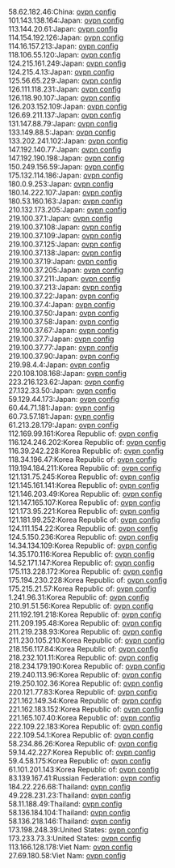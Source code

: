 58.62.182.46:China: [ovpn config](vpn/58_62_182_46.ovpn)  
101.143.138.164:Japan: [ovpn config](vpn/101_143_138_164.ovpn)  
113.144.20.61:Japan: [ovpn config](vpn/113_144_20_61.ovpn)  
114.154.192.126:Japan: [ovpn config](vpn/114_154_192_126.ovpn)  
114.16.157.213:Japan: [ovpn config](vpn/114_16_157_213.ovpn)  
118.106.55.120:Japan: [ovpn config](vpn/118_106_55_120.ovpn)  
124.215.161.249:Japan: [ovpn config](vpn/124_215_161_249.ovpn)  
124.215.4.13:Japan: [ovpn config](vpn/124_215_4_13.ovpn)  
125.56.65.229:Japan: [ovpn config](vpn/125_56_65_229.ovpn)  
126.111.118.231:Japan: [ovpn config](vpn/126_111_118_231.ovpn)  
126.118.90.107:Japan: [ovpn config](vpn/126_118_90_107.ovpn)  
126.203.152.109:Japan: [ovpn config](vpn/126_203_152_109.ovpn)  
126.69.211.137:Japan: [ovpn config](vpn/126_69_211_137.ovpn)  
131.147.88.79:Japan: [ovpn config](vpn/131_147_88_79.ovpn)  
133.149.88.5:Japan: [ovpn config](vpn/133_149_88_5.ovpn)  
133.202.241.102:Japan: [ovpn config](vpn/133_202_241_102.ovpn)  
147.192.140.77:Japan: [ovpn config](vpn/147_192_140_77.ovpn)  
147.192.190.198:Japan: [ovpn config](vpn/147_192_190_198.ovpn)  
150.249.156.59:Japan: [ovpn config](vpn/150_249_156_59.ovpn)  
175.132.114.186:Japan: [ovpn config](vpn/175_132_114_186.ovpn)  
180.0.9.253:Japan: [ovpn config](vpn/180_0_9_253.ovpn)  
180.14.222.107:Japan: [ovpn config](vpn/180_14_222_107.ovpn)  
180.53.160.163:Japan: [ovpn config](vpn/180_53_160_163.ovpn)  
210.132.173.205:Japan: [ovpn config](vpn/210_132_173_205.ovpn)  
219.100.37.1:Japan: [ovpn config](vpn/219_100_37_1.ovpn)  
219.100.37.108:Japan: [ovpn config](vpn/219_100_37_108.ovpn)  
219.100.37.109:Japan: [ovpn config](vpn/219_100_37_109.ovpn)  
219.100.37.125:Japan: [ovpn config](vpn/219_100_37_125.ovpn)  
219.100.37.138:Japan: [ovpn config](vpn/219_100_37_138.ovpn)  
219.100.37.19:Japan: [ovpn config](vpn/219_100_37_19.ovpn)  
219.100.37.205:Japan: [ovpn config](vpn/219_100_37_205.ovpn)  
219.100.37.211:Japan: [ovpn config](vpn/219_100_37_211.ovpn)  
219.100.37.213:Japan: [ovpn config](vpn/219_100_37_213.ovpn)  
219.100.37.22:Japan: [ovpn config](vpn/219_100_37_22.ovpn)  
219.100.37.4:Japan: [ovpn config](vpn/219_100_37_4.ovpn)  
219.100.37.50:Japan: [ovpn config](vpn/219_100_37_50.ovpn)  
219.100.37.58:Japan: [ovpn config](vpn/219_100_37_58.ovpn)  
219.100.37.67:Japan: [ovpn config](vpn/219_100_37_67.ovpn)  
219.100.37.7:Japan: [ovpn config](vpn/219_100_37_7.ovpn)  
219.100.37.77:Japan: [ovpn config](vpn/219_100_37_77.ovpn)  
219.100.37.90:Japan: [ovpn config](vpn/219_100_37_90.ovpn)  
219.98.4.4:Japan: [ovpn config](vpn/219_98_4_4.ovpn)  
220.108.108.168:Japan: [ovpn config](vpn/220_108_108_168.ovpn)  
223.216.123.62:Japan: [ovpn config](vpn/223_216_123_62.ovpn)  
27.132.33.50:Japan: [ovpn config](vpn/27_132_33_50.ovpn)  
59.129.44.173:Japan: [ovpn config](vpn/59_129_44_173.ovpn)  
60.44.71.181:Japan: [ovpn config](vpn/60_44_71_181.ovpn)  
60.73.57.181:Japan: [ovpn config](vpn/60_73_57_181.ovpn)  
61.213.28.179:Japan: [ovpn config](vpn/61_213_28_179.ovpn)  
112.169.99.161:Korea Republic of: [ovpn config](vpn/112_169_99_161.ovpn)  
116.124.246.202:Korea Republic of: [ovpn config](vpn/116_124_246_202.ovpn)  
116.39.242.228:Korea Republic of: [ovpn config](vpn/116_39_242_228.ovpn)  
118.34.196.47:Korea Republic of: [ovpn config](vpn/118_34_196_47.ovpn)  
119.194.184.211:Korea Republic of: [ovpn config](vpn/119_194_184_211.ovpn)  
121.131.75.245:Korea Republic of: [ovpn config](vpn/121_131_75_245.ovpn)  
121.145.161.141:Korea Republic of: [ovpn config](vpn/121_145_161_141.ovpn)  
121.146.203.49:Korea Republic of: [ovpn config](vpn/121_146_203_49.ovpn)  
121.147.165.107:Korea Republic of: [ovpn config](vpn/121_147_165_107.ovpn)  
121.173.95.221:Korea Republic of: [ovpn config](vpn/121_173_95_221.ovpn)  
121.181.99.252:Korea Republic of: [ovpn config](vpn/121_181_99_252.ovpn)  
124.111.154.22:Korea Republic of: [ovpn config](vpn/124_111_154_22.ovpn)  
124.5.150.236:Korea Republic of: [ovpn config](vpn/124_5_150_236.ovpn)  
14.34.134.109:Korea Republic of: [ovpn config](vpn/14_34_134_109.ovpn)  
14.35.170.116:Korea Republic of: [ovpn config](vpn/14_35_170_116.ovpn)  
14.52.171.147:Korea Republic of: [ovpn config](vpn/14_52_171_147.ovpn)  
175.113.228.172:Korea Republic of: [ovpn config](vpn/175_113_228_172.ovpn)  
175.194.230.228:Korea Republic of: [ovpn config](vpn/175_194_230_228.ovpn)  
175.215.21.57:Korea Republic of: [ovpn config](vpn/175_215_21_57.ovpn)  
1.241.96.31:Korea Republic of: [ovpn config](vpn/1_241_96_31.ovpn)  
210.91.51.56:Korea Republic of: [ovpn config](vpn/210_91_51_56.ovpn)  
211.192.191.218:Korea Republic of: [ovpn config](vpn/211_192_191_218.ovpn)  
211.209.195.48:Korea Republic of: [ovpn config](vpn/211_209_195_48.ovpn)  
211.219.238.93:Korea Republic of: [ovpn config](vpn/211_219_238_93.ovpn)  
211.230.105.210:Korea Republic of: [ovpn config](vpn/211_230_105_210.ovpn)  
218.156.117.84:Korea Republic of: [ovpn config](vpn/218_156_117_84.ovpn)  
218.232.101.11:Korea Republic of: [ovpn config](vpn/218_232_101_11.ovpn)  
218.234.179.190:Korea Republic of: [ovpn config](vpn/218_234_179_190.ovpn)  
219.240.113.96:Korea Republic of: [ovpn config](vpn/219_240_113_96.ovpn)  
219.250.102.36:Korea Republic of: [ovpn config](vpn/219_250_102_36.ovpn)  
220.121.77.83:Korea Republic of: [ovpn config](vpn/220_121_77_83.ovpn)  
221.162.149.34:Korea Republic of: [ovpn config](vpn/221_162_149_34.ovpn)  
221.162.183.152:Korea Republic of: [ovpn config](vpn/221_162_183_152.ovpn)  
221.165.107.40:Korea Republic of: [ovpn config](vpn/221_165_107_40.ovpn)  
222.109.22.183:Korea Republic of: [ovpn config](vpn/222_109_22_183.ovpn)  
222.109.54.1:Korea Republic of: [ovpn config](vpn/222_109_54_1.ovpn)  
58.234.86.26:Korea Republic of: [ovpn config](vpn/58_234_86_26.ovpn)  
59.14.42.227:Korea Republic of: [ovpn config](vpn/59_14_42_227.ovpn)  
59.4.58.175:Korea Republic of: [ovpn config](vpn/59_4_58_175.ovpn)  
61.101.201.143:Korea Republic of: [ovpn config](vpn/61_101_201_143.ovpn)  
83.139.167.41:Russian Federation: [ovpn config](vpn/83_139_167_41.ovpn)  
184.22.226.68:Thailand: [ovpn config](vpn/184_22_226_68.ovpn)  
49.228.231.23:Thailand: [ovpn config](vpn/49_228_231_23.ovpn)  
58.11.188.49:Thailand: [ovpn config](vpn/58_11_188_49.ovpn)  
58.136.184.104:Thailand: [ovpn config](vpn/58_136_184_104.ovpn)  
58.136.218.146:Thailand: [ovpn config](vpn/58_136_218_146.ovpn)  
173.198.248.39:United States: [ovpn config](vpn/173_198_248_39.ovpn)  
173.233.73.3:United States: [ovpn config](vpn/173_233_73_3.ovpn)  
113.166.128.178:Viet Nam: [ovpn config](vpn/113_166_128_178.ovpn)  
27.69.180.58:Viet Nam: [ovpn config](vpn/27_69_180_58.ovpn)  
